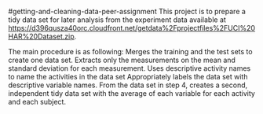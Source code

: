 #getting-and-cleaning-data-peer-assignment
This project is to prepare a tidy data set for later analysis from the experiment 
data available at https://d396qusza40orc.cloudfront.net/getdata%2Fprojectfiles%2FUCI%20HAR%20Dataset.zip. 

The main procedure is as following:
Merges the training and the test sets to create one data set.
Extracts only the measurements on the mean and standard deviation for each measurement.
Uses descriptive activity names to name the activities in the data set
Appropriately labels the data set with descriptive variable names.
From the data set in step 4, creates a second, independent tidy data set with the average of each variable for each activity and each subject.
